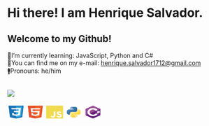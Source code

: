 # Hi there! I am Henrique Salvador. 
## Welcome to my Github!


📖I’m currently learning: JavaScript, Python and C# <br>
📩You can find me on my e-mail: henrique.salvador1712@gmail.com <br>
🚹Pronouns: he/him 
 ##
<div>
    <a href="https://github.com/henriqueeuqirneh"></a>
    <img height=180em src="https://github-readme-stats.vercel.app/api/top-langs/?username=henriqueeuqirneh&hide_progress=false&layout=donut&theme=tokyonight"
</div>
<div style="display: inline block"><br>
<img align= center height="30px" width="40px" src="https://raw.githubusercontent.com/devicons/devicon/master/icons/css3/css3-original.svg" alt=" Ícone CSS">
<img align= center height="30px" width="40px" src="https://raw.githubusercontent.com/devicons/devicon/master/icons/html5/html5-original.svg" alt=" Ícone HTML">
<img align= center height="30px" width="40px" src="https://raw.githubusercontent.com/devicons/devicon/master/icons/javascript/javascript-plain.svg" alt=" Ícone JavaScript">
<img align= center height="30px" width="40px" src="https://raw.githubusercontent.com/devicons/devicon/master/icons/python/python-original.svg" alt=" Ícone Python">
<img align= center height="30px" width="40px" src="https://raw.githubusercontent.com/devicons/devicon/master/icons/csharp/csharp-original.svg" alt=" Ícone C#">
    
</div>
